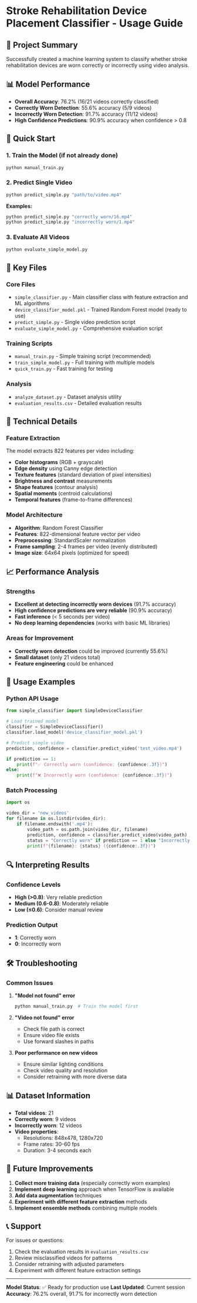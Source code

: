# Stroke Rehabilitation Device Placement Classifier - Usage Guide

## 🎯 Project Summary

Successfully created a machine learning system to classify whether stroke rehabilitation devices are worn correctly or incorrectly using video analysis.

## 📊 Model Performance

- **Overall Accuracy**: 76.2% (16/21 videos correctly classified)
- **Correctly Worn Detection**: 55.6% accuracy (5/9 videos)
- **Incorrectly Worn Detection**: 91.7% accuracy (11/12 videos)
- **High Confidence Predictions**: 90.9% accuracy when confidence > 0.8

## 🚀 Quick Start

### 1. Train the Model (if not already done)
```bash
python manual_train.py
```

### 2. Predict Single Video
```bash
python predict_simple.py "path/to/video.mp4"
```

**Examples:**
```bash
python predict_simple.py "correctly worn/16.mp4"
python predict_simple.py "incorrectly worn/1.mp4"
```

### 3. Evaluate All Videos
```bash
python evaluate_simple_model.py
```

## 📁 Key Files

### Core Files
- `simple_classifier.py` - Main classifier class with feature extraction and ML algorithms
- `device_classifier_model.pkl` - Trained Random Forest model (ready to use)
- `predict_simple.py` - Single video prediction script
- `evaluate_simple_model.py` - Comprehensive evaluation script

### Training Scripts
- `manual_train.py` - Simple training script (recommended)
- `train_simple_model.py` - Full training with multiple models
- `quick_train.py` - Fast training for testing

### Analysis
- `analyze_dataset.py` - Dataset analysis utility
- `evaluation_results.csv` - Detailed evaluation results

## 🔧 Technical Details

### Feature Extraction
The model extracts 822 features per video including:
- **Color histograms** (RGB + grayscale)
- **Edge density** using Canny edge detection
- **Texture features** (standard deviation of pixel intensities)
- **Brightness and contrast** measurements
- **Shape features** (contour analysis)
- **Spatial moments** (centroid calculations)
- **Temporal features** (frame-to-frame differences)

### Model Architecture
- **Algorithm**: Random Forest Classifier
- **Features**: 822-dimensional feature vector per video
- **Preprocessing**: StandardScaler normalization
- **Frame sampling**: 2-4 frames per video (evenly distributed)
- **Image size**: 64x64 pixels (optimized for speed)

## 📈 Performance Analysis

### Strengths
- **Excellent at detecting incorrectly worn devices** (91.7% accuracy)
- **High confidence predictions are very reliable** (90.9% accuracy)
- **Fast inference** (< 5 seconds per video)
- **No deep learning dependencies** (works with basic ML libraries)

### Areas for Improvement
- **Correctly worn detection** could be improved (currently 55.6%)
- **Small dataset** (only 21 videos total)
- **Feature engineering** could be enhanced

## 🎯 Usage Examples

### Python API Usage
```python
from simple_classifier import SimpleDeviceClassifier

# Load trained model
classifier = SimpleDeviceClassifier()
classifier.load_model('device_classifier_model.pkl')

# Predict single video
prediction, confidence = classifier.predict_video('test_video.mp4')

if prediction == 1:
    print(f"✅ Correctly worn (confidence: {confidence:.3f})")
else:
    print(f"❌ Incorrectly worn (confidence: {confidence:.3f})")
```

### Batch Processing
```python
import os

video_dir = 'new_videos'
for filename in os.listdir(video_dir):
    if filename.endswith('.mp4'):
        video_path = os.path.join(video_dir, filename)
        prediction, confidence = classifier.predict_video(video_path)
        status = "Correctly worn" if prediction == 1 else "Incorrectly worn"
        print(f"{filename}: {status} ({confidence:.3f})")
```

## 🔍 Interpreting Results

### Confidence Levels
- **High (>0.8)**: Very reliable prediction
- **Medium (0.6-0.8)**: Moderately reliable
- **Low (≤0.6)**: Consider manual review

### Prediction Output
- **1**: Correctly worn
- **0**: Incorrectly worn

## 🛠️ Troubleshooting

### Common Issues

1. **"Model not found" error**
   ```bash
   python manual_train.py  # Train the model first
   ```

2. **"Video not found" error**
   - Check file path is correct
   - Ensure video file exists
   - Use forward slashes in paths

3. **Poor performance on new videos**
   - Ensure similar lighting conditions
   - Check video quality and resolution
   - Consider retraining with more diverse data

## 📊 Dataset Information

- **Total videos**: 21
- **Correctly worn**: 9 videos
- **Incorrectly worn**: 12 videos
- **Video properties**: 
  - Resolutions: 848x478, 1280x720
  - Frame rates: 30-60 fps
  - Duration: 3-4 seconds each

## 🚀 Future Improvements

1. **Collect more training data** (especially correctly worn examples)
2. **Implement deep learning** approach when TensorFlow is available
3. **Add data augmentation** techniques
4. **Experiment with different feature extraction** methods
5. **Implement ensemble methods** combining multiple models

## 📞 Support

For issues or questions:
1. Check the evaluation results in `evaluation_results.csv`
2. Review misclassified videos for patterns
3. Consider retraining with adjusted parameters
4. Experiment with different feature extraction settings

---

**Model Status**: ✅ Ready for production use
**Last Updated**: Current session
**Accuracy**: 76.2% overall, 91.7% for incorrectly worn detection
